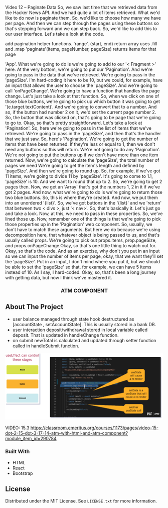 

Video 12 – Paginate Data
So, we saw last time that we retrieved data from the Hacker News API. And we had quite a lot of
items retrieved. What we'd like to do now is paginate them. So, we'd like to choose how many we
have per page. And then we can step through the pages using these buttons so that's stepping
forward and we can step back. So, we'd like to add this to our user interface. Let's take a look at
the code.

add pagination helper functions.
  'range'. (start, end) return array uses .fill and .map
  'paginate'(items, pageNumber, pageSize) returns items for that page

 'App'. What we're going to do is we're going to add
to our '< Fragment >' here. At the very bottom, we're going to put our 'Pagination'. And we're going
to pass in the data that we've retrieved. We're going to pass in the 'pageSize'. I'm hard-coding it
here to be 10, but we could, for example, have an input that allows the user to choose the
'pageSize'.
And we're going to call 'onPageChange'. We're going to have a function that handles the page
change. Let's just take a look at that function. So, when we click on one of those blue buttons,
we're going to pick up which button it was going to get '(e.target.textContent)'. And we're going to
convert that to a number. And so, if the button had number 2 on it, we'd set the current page
number 2. So, the button that was clicked on, that's going to be page that we're going to go to.
Okay, so that's pretty straightforward. Let's take a look at 'Pagination'. So, here we're going to
pass in the list of items that we've retrieved. We're going to pass in the 'pageSize', and then that's
the handler that we just saw. So, here's 'Pagination'. We're going to get the number of items that
have been returned. If they're less or equal to 1, then we don't need any buttons so this will return.
We're not going to do any 'Pagination'. We're not going to put the buttons up if we don't have more
than one item returned. Now, we're going to calculate the 'pageSize', the total number of pages
we need We're going to get the item's length and defined by 'pageSize'. And then we're going to
round up. So, for example, if we've got 11 items, we're going to divide 11 by 'pageSize'. It's going
to come to 1.1, 'pageSize' is 10. And we want to round that up to 2. So, we're going to get 2 pages
then. Now, we get an 'Array' that's got the numbers 1, 2 in it if we've got 2 pages. And now, what
we're going to do is we're going to return those two blue buttons. So, this is where they're created.
And now, we put them into an unordered '{list}'.
So, we've got buttons in the '{list}' and we 'return' that between two < divs >, just '< nav>'. So,
that's basically it. Let's just go and take a look. Now, at this, we need to pass in these properties.
So, we've lined those up. Now, remember one of the things is that we're going to pick those
properties up in the 'Pagination' web component. So, usually, we don't have to match these
arguments. But here we do because we're using decomposition here, that whatever object is
being passed to us, and that's usually called props.
We're going to pick out props.items, prop.pageSize, and props.onPageChange.Okay, so that's
one little thing to watch out for. Okay, so that's the code. And as an exercise, why don't you put
in an input so we can input the number of items per page, okay, that we want they'll set the
'pageSize'. Put in an input, I don't mind where you put it, but we should be able to set the
'pageSize' so that, for example, we can have 5 items instead of 10. As I say, I hard-coded. Okay,
so, that's been a long journey with getting data, but now I think we've mastered it.


  <h3 align="center">ATM COMPONENT</h3>

## About The Project
- user balance managed through state hook destructured as [accountState , setAccountState]. This is usually stored in a bank DB.
- user interaction deposit/withdrawal stored in local variable called deposit. That is updated in handleChange function.
- on submit newTotal is calculated and updated through setter function called in handleSubmit function.
  

![](assets/account.drawio.svg)



VIDEO: 15.3
https://classroom.emeritus.org/courses/1173/pages/video-15-dot-2-15-dot-3-17-14-atm-with-html-and-atm-component?module_item_id=290784

### Built With

- HTML
- React
- Bootstrap


## License

Distributed under the MIT License. See `LICENSE.txt` for more information.

